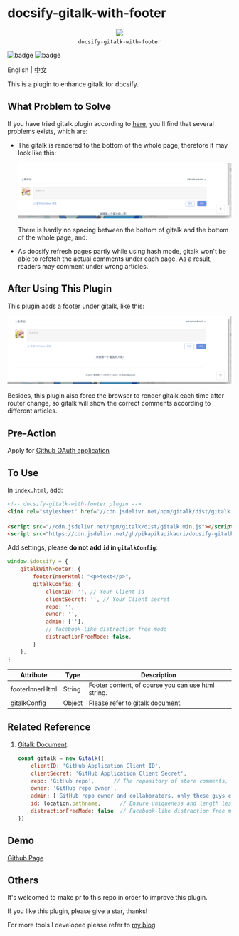 # docsify-gitalk-with-footer

<p align="center">
  <img src="https://docsify.js.org/_media/icon.svg" />
  <br />
  <code>docsify-gitalk-with-footer</code>
</p>

![badge](https://img.shields.io/github/license/pikapikapikaori/docsify-gitalk-with-footer) ![badge](https://img.shields.io/github/last-commit/pikapikapikaori/docsify-gitalk-with-footer)

English | [中文](README_zh-cn.md)

This is a plugin to enhance gitalk for docsify.

## What Problem to Solve

If you have tried gitalk plugin according to [here](https://docsify.js.org/#/plugins?id=gitalk), you'll find that several problems exists, which are:

- The gitalk is rendered to the bottom of the whole page, therefore it may look like this:

    ![picture](docs/resources/gitalk-default.png)

    There is hardly no spacing between the bottom of gitalk and the bottom of the whole page, and:

- As docsify refresh pages partly while using hash mode, gitalk won't be able to refetch the actual comments under each page. As a result, readers may comment under wrong articles.

## After Using This Plugin

This plugin adds a footer under gitalk, like this:

![picture](docs/resources/gitalk-with-this-plugin.png)

Besides, this plugin also force the browser to render gitalk each time after router change, so gitalk will show the correct comments according to different articles.

## Pre-Action

Apply for [Github OAuth application](https://github.com/settings/applications/new)

## To Use

In `index.html`, add:

```html
<!-- docsify-gitalk-with-footer plugin -->
<link rel="stylesheet" href="//cdn.jsdelivr.net/npm/gitalk/dist/gitalk.css" />

<script src="//cdn.jsdelivr.net/npm/gitalk/dist/gitalk.min.js"></script>
<script src="https://cdn.jsdelivr.net/gh/pikapikapikaori/docsify-gitalk-with-footer@latest/src/gitalkWithFooter.js"></script>
```

Add settings, please **do not add `id` in `gitalkConfig`**:

```js
window.$docsify = {
    gitalkWithFooter: {
        footerInnerHtml: "<p>text</p>",
        gitalkConfig: {
            clientID: '', // Your Client Id
            clientSecret: '', // Your Client secret
            repo: '',
            owner: '',
            admin: [''],
            // facebook-like distraction free mode
            distractionFreeMode: false,
        }
    },
}
```

| Attribute       | Type   | Description                                       |
| --------------- | ------ | ------------------------------------------------- |
| footerInnerHtml | String | Footer content, of course you can use html string. |
| gitalkConfig    | Object | Please refer to gitalk document.                  |

## Related Reference

1. [Gitalk Document](https://github.com/gitalk/gitalk):

    ```js
    const gitalk = new Gitalk({
        clientID: 'GitHub Application Client ID',
        clientSecret: 'GitHub Application Client Secret',
        repo: 'GitHub repo',      // The repository of store comments,
        owner: 'GitHub repo owner',
        admin: ['GitHub repo owner and collaborators, only these guys can initialize github issues'],
        id: location.pathname,      // Ensure uniqueness and length less than 50
        distractionFreeMode: false  // Facebook-like distraction free mode
    })
    ```

## Demo

[Github Page](https://pikapikapikaori.github.io/docsify-gitalk-with-footer/)

## Others

It's welcomed to make pr to this repo in order to improve this plugin.

If you like this plugin, please give a star, thanks!

For more tools I developed please refer to [my blog](https://pikapikapikaori.github.io/pikapikapi-blog/#/en-us/ITtech/).
